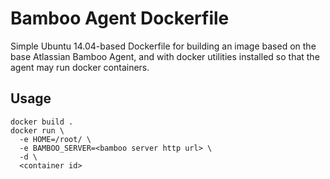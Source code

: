 Bamboo Agent Dockerfile
=======================

Simple Ubuntu 14.04-based Dockerfile for building an image based on the base
Atlassian Bamboo Agent, and with docker utilities installed so that the agent
may run docker containers.


Usage
-----

```
docker build .
docker run \
  -e HOME=/root/ \
  -e BAMBOO_SERVER=<bamboo server http url> \ 
  -d \
  <container id>
```

